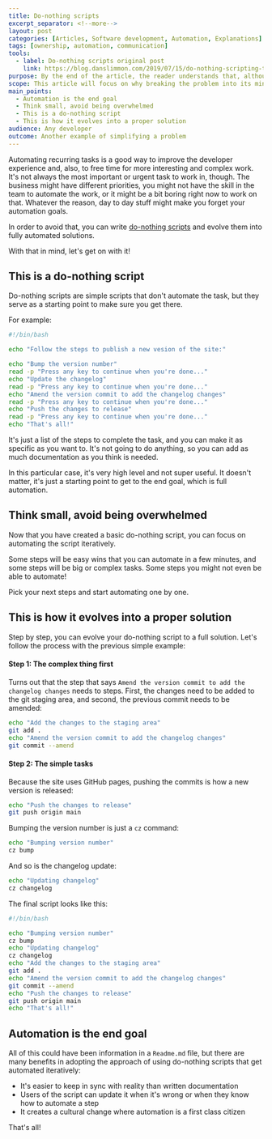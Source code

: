 ```yaml
---
title: Do-nothing scripts
excerpt_separator: <!--more-->
layout: post
categories: [Articles, Software development, Automation, Explanations]
tags: [ownership, automation, communication]
tools:
  - label: Do-nothing scripts original post
    link: https://blog.danslimmon.com/2019/07/15/do-nothing-scripting-the-key-to-gradual-automation/
purpose: By the end of the article, the reader understands that, although automation is the end goal, a first good step is creating a do-nothing script.
scope: This article will focus on why breaking the problem into its minimum possible solution is still valuable, as long as the minimum solution is still meaningful
main_points:
  - Automation is the end goal
  - Think small, avoid being overwhelmed
  - This is a do-nothing script
  - This is how it evolves into a proper solution
audience: Any developer
outcome: Another example of simplifying a problem
---
```


Automating recurring tasks is a good way to improve the developer experience and, also, to free time for more interesting and complex work. It's not always the most important or urgent task to work in, though. The business might have different priorities, you might not have the skill in the team to automate the work, or it might be a bit boring right now to work on that. Whatever the reason, day to day stuff might make you forget your automation goals.

In order to avoid that, you can write [do-nothing scripts](https://blog.danslimmon.com/2019/07/15/do-nothing-scripting-the-key-to-gradual-automation/) and evolve them into fully automated solutions.

With that in mind, let's get on with it!

<!--more-->

## This is a do-nothing script

Do-nothing scripts are simple scripts that don't automate the task, but they serve as a starting point to make sure you get there.

For example:

```bash
#!/bin/bash

echo "Follow the steps to publish a new vesion of the site:"

echo "Bump the version number"
read -p "Press any key to continue when you're done..."
echo "Update the changelog"
read -p "Press any key to continue when you're done..."
echo "Amend the version commit to add the changelog changes"
read -p "Press any key to continue when you're done..."
echo "Push the changes to release"
read -p "Press any key to continue when you're done..."
echo "That's all!"
```

It's just a list of the steps to complete the task, and you can make it as specific as you want to. It's not going to do anything, so you can add as much documentation as you think is needed.

In this particular case, it's very high level and not super useful. It doesn't matter, it's just a starting point to get to the end goal, which is full automation.

## Think small, avoid being overwhelmed

Now that you have created a basic do-nothing script, you can focus on automating the script iteratively.

Some steps will be easy wins that you can automate in a few minutes, and some steps will be big or complex tasks. Some steps you might not even be able to automate!

Pick your next steps and start automating one by one.

## This is how it evolves into a proper solution

Step by step, you can evolve your do-nothing script to a full solution. Let's follow the process with the previous simple example:


#### Step 1: The complex thing first

Turns out that the step that says `Amend the version commit to add the changelog changes` needs to steps. First, the changes need to be added to the git staging area, and second, the previous commit needs to be amended:

```bash
echo "Add the changes to the staging area"
git add .
echo "Amend the version commit to add the changelog changes"
git commit --amend
```

#### Step 2: The simple tasks

Because the site uses GitHub pages, pushing the commits is how a new version is released:

```bash
echo "Push the changes to release"
git push origin main
```
Bumping the version number is just a `cz` command:

```bash
echo "Bumping version number"
cz bump
```

And so is the changelog update:

```bash
echo "Updating changelog"
cz changelog
```

The final script looks like this:

```bash
#!/bin/bash

echo "Bumping version number"
cz bump
echo "Updating changelog"
cz changelog
echo "Add the changes to the staging area"
git add .
echo "Amend the version commit to add the changelog changes"
git commit --amend
echo "Push the changes to release"
git push origin main
echo "That's all!"
```

## Automation is the end goal

All of this could have been information in a `Readme.md` file, but there are many benefits in adopting the approach of using do-nothing scripts that get automated iteratively:

- It's easier to keep in sync with reality than written documentation
- Users of the script can update it when it's wrong or when they know how to automate a step
- It creates a cultural change where automation is a first class citizen

That's all!
